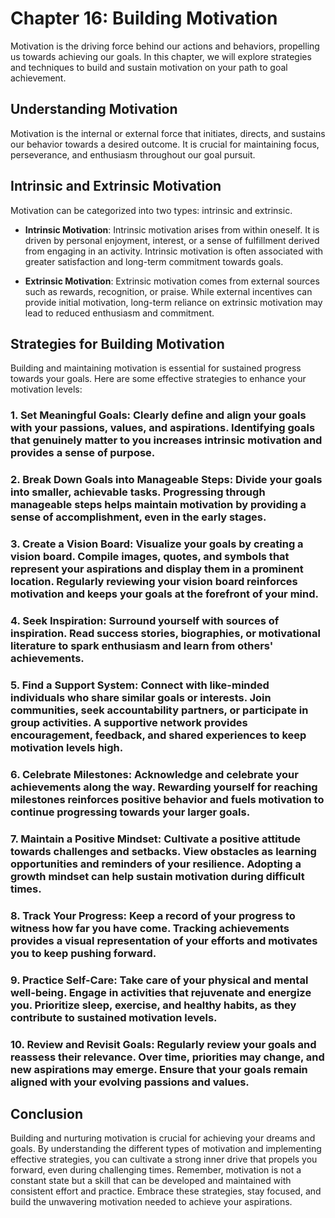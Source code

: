 Chapter 16: Building Motivation
===============================

Motivation is the driving force behind our actions and behaviors, propelling us towards achieving our goals. In this chapter, we will explore strategies and techniques to build and sustain motivation on your path to goal achievement.

**Understanding Motivation**
----------------------------

Motivation is the internal or external force that initiates, directs, and sustains our behavior towards a desired outcome. It is crucial for maintaining focus, perseverance, and enthusiasm throughout our goal pursuit.

**Intrinsic and Extrinsic Motivation**
--------------------------------------

Motivation can be categorized into two types: intrinsic and extrinsic.

* **Intrinsic Motivation**: Intrinsic motivation arises from within oneself. It is driven by personal enjoyment, interest, or a sense of fulfillment derived from engaging in an activity. Intrinsic motivation is often associated with greater satisfaction and long-term commitment towards goals.

* **Extrinsic Motivation**: Extrinsic motivation comes from external sources such as rewards, recognition, or praise. While external incentives can provide initial motivation, long-term reliance on extrinsic motivation may lead to reduced enthusiasm and commitment.

**Strategies for Building Motivation**
--------------------------------------

Building and maintaining motivation is essential for sustained progress towards your goals. Here are some effective strategies to enhance your motivation levels:

### 1. **Set Meaningful Goals**: Clearly define and align your goals with your passions, values, and aspirations. Identifying goals that genuinely matter to you increases intrinsic motivation and provides a sense of purpose.

### 2. **Break Down Goals into Manageable Steps**: Divide your goals into smaller, achievable tasks. Progressing through manageable steps helps maintain motivation by providing a sense of accomplishment, even in the early stages.

### 3. **Create a Vision Board**: Visualize your goals by creating a vision board. Compile images, quotes, and symbols that represent your aspirations and display them in a prominent location. Regularly reviewing your vision board reinforces motivation and keeps your goals at the forefront of your mind.

### 4. **Seek Inspiration**: Surround yourself with sources of inspiration. Read success stories, biographies, or motivational literature to spark enthusiasm and learn from others' achievements.

### 5. **Find a Support System**: Connect with like-minded individuals who share similar goals or interests. Join communities, seek accountability partners, or participate in group activities. A supportive network provides encouragement, feedback, and shared experiences to keep motivation levels high.

### 6. **Celebrate Milestones**: Acknowledge and celebrate your achievements along the way. Rewarding yourself for reaching milestones reinforces positive behavior and fuels motivation to continue progressing towards your larger goals.

### 7. **Maintain a Positive Mindset**: Cultivate a positive attitude towards challenges and setbacks. View obstacles as learning opportunities and reminders of your resilience. Adopting a growth mindset can help sustain motivation during difficult times.

### 8. **Track Your Progress**: Keep a record of your progress to witness how far you have come. Tracking achievements provides a visual representation of your efforts and motivates you to keep pushing forward.

### 9. **Practice Self-Care**: Take care of your physical and mental well-being. Engage in activities that rejuvenate and energize you. Prioritize sleep, exercise, and healthy habits, as they contribute to sustained motivation levels.

### 10. **Review and Revisit Goals**: Regularly review your goals and reassess their relevance. Over time, priorities may change, and new aspirations may emerge. Ensure that your goals remain aligned with your evolving passions and values.

Conclusion
----------

Building and nurturing motivation is crucial for achieving your dreams and goals. By understanding the different types of motivation and implementing effective strategies, you can cultivate a strong inner drive that propels you forward, even during challenging times. Remember, motivation is not a constant state but a skill that can be developed and maintained with consistent effort and practice. Embrace these strategies, stay focused, and build the unwavering motivation needed to achieve your aspirations.
